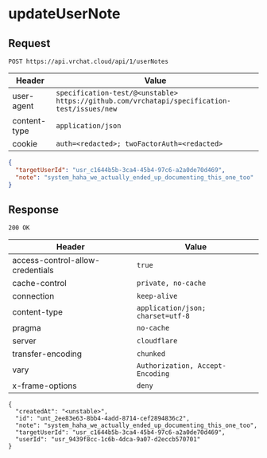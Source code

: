 # updateUserNote

## Request
`POST https://api.vrchat.cloud/api/1/userNotes`

| Header | Value |
| ------ | ----- |
| user-agent | `specification-test/@<unstable> https://github.com/vrchatapi/specification-test/issues/new` |
| content-type | `application/json` |
| cookie | `auth=<redacted>; twoFactorAuth=<redacted>` |

```json
{
  "targetUserId": "usr_c1644b5b-3ca4-45b4-97c6-a2a0de70d469",
  "note": "system_haha_we_actually_ended_up_documenting_this_one_too"
}
```


## Response
`200 OK`

| Header | Value |
| ------ | ----- |
| access-control-allow-credentials | `true` |
| cache-control | `private, no-cache` |
| connection | `keep-alive` |
| content-type | `application/json; charset=utf-8` |
| pragma | `no-cache` |
| server | `cloudflare` |
| transfer-encoding | `chunked` |
| vary | `Authorization, Accept-Encoding` |
| x-frame-options | `deny` |

```jsonc
{
  "createdAt": "<unstable>",
  "id": "unt_2ee83e63-8bb4-4add-8714-cef2894836c2",
  "note": "system_haha_we_actually_ended_up_documenting_this_one_too",
  "targetUserId": "usr_c1644b5b-3ca4-45b4-97c6-a2a0de70d469",
  "userId": "usr_9439f8cc-1c6b-4dca-9a07-d2eccb570701"
}
```

